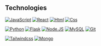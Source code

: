 ## Technologies

[![JavaScript](https://img.shields.io/badge/JavaScript-F7DF1E?style=for-the-badge&logo=javascript&logoColor=white&labelColor=101010)]()
[![React](https://img.shields.io/badge/React-1877F2?style=for-the-badge&logo=react&logoColor=white&labelColor=101010)]()
[![Html](https://img.shields.io/badge/Html-orange?style=for-the-badge&logo=html5&logoColor=white&labelColor=101010)]()
[![Css](https://img.shields.io/badge/Css-14a1f0?style=for-the-badge&logo=css3&logoColor=white&labelColor=101010)]()

[![Python](https://img.shields.io/badge/Python-007396?style=for-the-badge&logo=python&logoColor=white&labelColor=101010)]()
[![Flask](https://img.shields.io/badge/Flask-999999?style=for-the-badge&logo=flask&logoColor=white&labelColor=101010)]()
[![Node.JS](https://img.shields.io/badge/Node.JS-339933?style=for-the-badge&logo=node.js&logoColor=white&labelColor=101010)]()
[![MySQL](https://img.shields.io/badge/MySQL-4479A1?style=for-the-badge&logo=mysql&logoColor=white&labelColor=101010)]()
[![Git](https://img.shields.io/badge/Git-D14836?style=for-the-badge&logo=git&logoColor=white&labelColor=101010)]()

[![Tailwindcss](https://img.shields.io/badge/Tailwindcss-4285F4?style=for-the-badge&logo=tailwindcss&logoColor=white&labelColor=101010)]()
[![Mongo](https://img.shields.io/badge/MongoDB-D14836?style=for-the-badge&logo=mongodb&logoColor=white&labelColor=101010)]()
